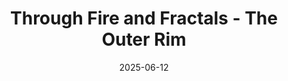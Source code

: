 ---
title: Through Fire and Fractals - The Outer Rim
draft: 
tags:
  - through-fire-and-fractals/location/sector
date: 2025-06-12
up: "[[Locations]]"
---
